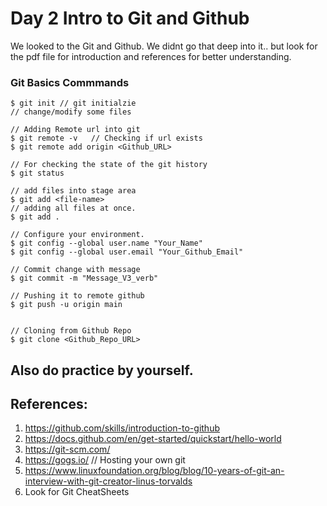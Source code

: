 # Day 2 Intro to Git and Github
We looked to the Git and Github.
We didnt go that deep into it.. but look for the pdf file for introduction and references for better understanding.


### Git Basics Commmands

```
$ git init // git initialzie
// change/modify some files

// Adding Remote url into git
$ git remote -v   // Checking if url exists
$ git remote add origin <Github_URL>

// For checking the state of the git history
$ git status

// add files into stage area
$ git add <file-name>
// adding all files at once.
$ git add .

// Configure your environment.
$ git config --global user.name "Your_Name"
$ git config --global user.email "Your_Github_Email"

// Commit change with message
$ git commit -m "Message_V3_verb"

// Pushing it to remote github
$ git push -u origin main


// Cloning from Github Repo
$ git clone <Github_Repo_URL>

```

## Also do practice by yourself.



## References:
1.  https://github.com/skills/introduction-to-github
2. https://docs.github.com/en/get-started/quickstart/hello-world
3. https://git-scm.com/
4. https://gogs.io/ // Hosting your own git
5. https://www.linuxfoundation.org/blog/blog/10-years-of-git-an-interview-with-git-creator-linus-torvalds
6. Look for Git CheatSheets
